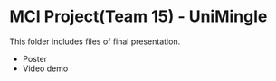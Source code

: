 # MCI Project(Team 15) - UniMingle

This folder includes files of final presentation.

* Poster
* Video demo
